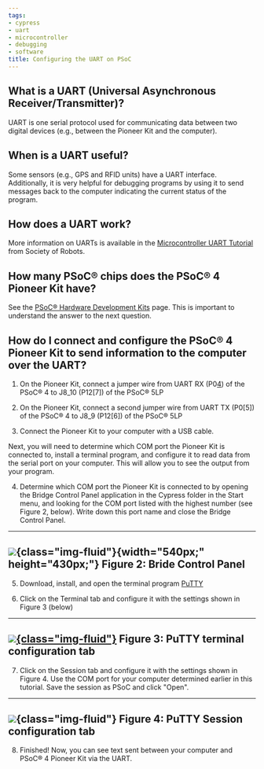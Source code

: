```yaml
---
tags:
- cypress
- uart
- microcontroller
- debugging
- software
title: Configuring the UART on PSoC
---
```


## What is a UART (Universal Asynchronous Receiver/Transmitter)?

UART is one serial protocol used for communicating data between two digital devices (e.g., between the Pioneer Kit and the computer).

## When is a UART useful?

Some sensors (e.g., GPS and RFID units) have a UART interface. Additionally, it is very helpful for debugging programs by using it to send messages back to the computer indicating the current status of the program.

## How does a UART work?

More information on UARTs is available in the [Microcontroller UART Tutorial](http://www.societyofrobots.com/microcontroller_uart.shtml) from Society of Robots.

## How many PSoC® chips does the PSoC® 4 Pioneer Kit have?

See the [PSoC® Hardware Development Kits](psoc-hardware-development-kits.html) page. This is important to understand the answer to the next question.

## How do I connect and configure the PSoC® 4 Pioneer Kit to send information to the computer over the UART?

1.  On the Pioneer Kit, connect a jumper wire from UART RX (P0[4](/figures/figure_260.png)) of the PSoC® 4 to J8_10 (P12[7]) of the PSoC® 5LP

2.  On the Pioneer Kit, connect a second jumper wire from UART TX (P0[5]) of the PSoC® 4 to J8_9 (P12[6]) of the PSoC® 5LP

3.  Connect the Pioneer Kit to your computer with a USB cable.

Next, you will need to determine which COM port the Pioneer Kit is connected to, install a terminal program, and configure it to read data from the serial port on your computer. This will allow you to see the output from your program.

4.  Determine which COM port the Pioneer Kit is connected to by opening the Bridge Control Panel application in the Cypress folder in the Start menu, and looking for the COM port listed with the highest number (see Figure 2, below). Write down this port name and close the Bridge Control Panel.

  -------------------------------------------------------------
  ![](/figures/figure_259.png){class="img-fluid"}{width="540px;" height="430px;"}
  Figure 2: Bride Control Panel
  -------------------------------------------------------------

5.  Download, install, and open the terminal program [PuTTY](http://www.chiark.greenend.org.uk/~sgtatham/putty/)

6.  Click on the Terminal tab and configure it with the settings shown in Figure 3 (below)

  ------------------------------------------------------------------------------
   [![](/figures/figure_261.png){class="img-fluid"}](/larger/image0073.png)
                    Figure 3: PuTTY terminal configuration tab
  ------------------------------------------------------------------------------

7.  Click on the Session tab and configure it with the settings shown in Figure 4. Use the COM port for your computer determined earlier in this tutorial. Save the session as PSoC and click "Open".

  -------------------------------------------------------
   ![](/figures/figure_260.png){class="img-fluid"}
         Figure 4: PuTTY Session configuration tab
  -------------------------------------------------------

8.  Finished! Now, you can see text sent between your computer and PSoC® 4 Pioneer Kit via the UART.

